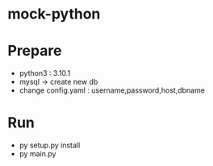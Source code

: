 # mock-python

# Prepare
  * python3 : 3.10.1
  * mysql -> create new db
  * change config.yaml : username,password,host,dbname
# Run
  * py setup.py install
  * py main.py
